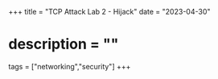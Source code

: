 +++
title = "TCP Attack Lab 2 - Hijack"
date = "2023-04-30"
# description = ""

tags = ["networking","security"]
+++

